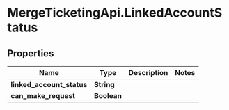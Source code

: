 # MergeTicketingApi.LinkedAccountStatus

## Properties

Name | Type | Description | Notes
------------ | ------------- | ------------- | -------------
**linked_account_status** | **String** |  | 
**can_make_request** | **Boolean** |  | 


